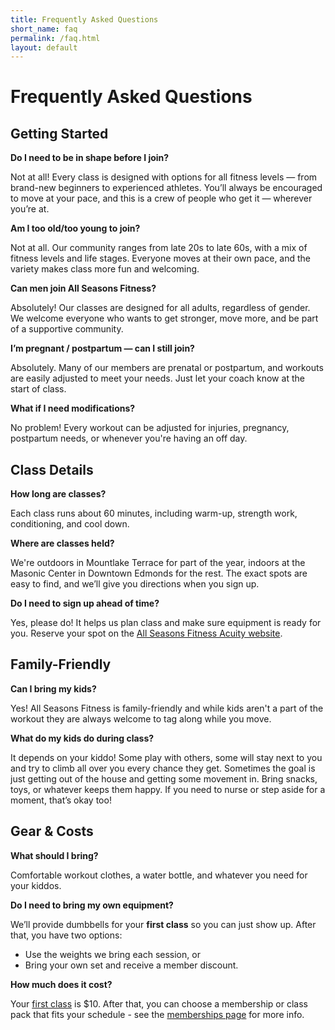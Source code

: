 ```yaml
---
title: Frequently Asked Questions
short_name: faq
permalink: /faq.html
layout: default
---
```


# Frequently Asked Questions

## Getting Started

**Do I need to be in shape before I join?**

Not at all! Every class is designed with options for all fitness levels — from brand-new beginners to experienced athletes. You’ll always be encouraged to move at your pace, and this is a crew of people who get it — wherever you’re at.

**Am I too old/too young to join?**

Not at all. Our community ranges from late 20s to late 60s, with a mix of fitness levels and life stages. Everyone moves at their own pace, and the variety makes class more fun and welcoming.

**Can men join All Seasons Fitness?**

Absolutely! Our classes are designed for all adults, regardless of gender. We welcome everyone who wants to get stronger, move more, and be part of a supportive community.

**I’m pregnant / postpartum — can I still join?**

Absolutely. Many of our members are prenatal or postpartum, and workouts are easily adjusted to meet your needs. Just let your coach know at the start of class.

**What if I need modifications?**

No problem! Every workout can be adjusted for injuries, pregnancy, postpartum needs, or whenever you're having an off day. 

## Class Details

**How long are classes?**

Each class runs about 60 minutes, including warm-up, strength work, conditioning, and cool down.

**Where are classes held?**

We're outdoors in Mountlake Terrace for part of the year, indoors at the Masonic Center in Downtown Edmonds for the rest. The exact spots are easy to find, and we’ll give you directions when you sign up.

**Do I need to sign up ahead of time?**

Yes, please do! It helps us plan class and make sure equipment is ready for you. Reserve your spot on the <a href="https://allseasonsfitness.as.me" target="_blank" rel="noopener noreferrer">All Seasons Fitness Acuity website</a>.

## Family-Friendly

**Can I bring my kids?**

Yes! All Seasons Fitness is family-friendly and while kids aren't a part of the workout they are always welcome to tag along while you move.

**What do my kids do during class?**

It depends on your kiddo! Some play with others, some will stay next to you and try to climb all over you every chance they get. Sometimes the goal is just getting out of the house and getting some movement in. Bring snacks, toys, or whatever keeps them happy. If you need to nurse or step aside for a moment, that’s okay too!

## Gear & Costs

**What should I bring?**

Comfortable workout clothes, a water bottle, and whatever you need for your kiddos.

**Do I need to bring my own equipment?**

We’ll provide dumbbells for your **first class** so you can just show up. After that, you have two options:
   - Use the weights we bring each session, or
   - Bring your own set and receive a member discount.

**How much does it cost?**

Your [first class](/first-class.html) is $10. After that, you can choose a membership or class pack that fits your schedule - see the [memberships page](/memberships.html) for more info. 